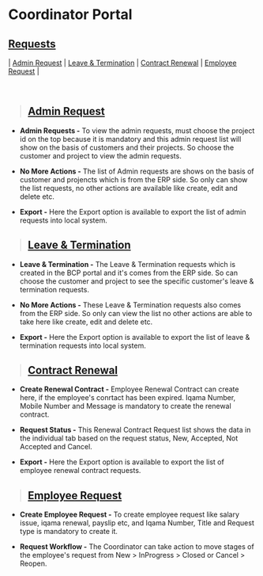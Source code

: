 # **Coordinator Portal**

## **[Requests](#coordinator-portal)**

| [Admin Request](#admin-request) | [Leave & Termination](#leave--termination) | [Contract Renewal](#contract-renewal) | [Employee Request](#employee-request) |

<br>

> ## **[Admin Request](#requests)**

- **Admin Requests -** To view the admin requests, must choose the project id on the top because it is mandatory and this admin request list will show on the basis of customers and their projects. So choose the customer and project to view the admin requests.

- **No More Actions -** The list of Admin requests are shows on the basis of customer and projencts which is from the ERP side. So only can show the list requests, no other actions are available like create, edit and delete etc.

- **Export -** Here the Export option is available to export the list of admin requests into local system.

> ## **[Leave & Termination](#admin-request)**

- **Leave & Termination -** The Leave & Termination requests which is created in the BCP portal and it's comes from the ERP side. So can choose the customer and project to see the specific customer's leave & termination requests.

- **No More Actions -** These Leave & Termination requests also comes from the ERP side. So only can view the list no other actions are able to take here like create, edit and delete etc.

- **Export -** Here the Export option is available to export the list of leave & termination requests into local system.

> ## **[Contract Renewal](#leave--termination)**

- **Create Renewal Contract -** Employee Renewal Contract can create here, if the employee's conrtact has been expired. Iqama Number, Mobile Number and Message is mandatory to create the renewal contract.

- **Request Status -** This Renewal Contract Request list shows the data in the individual tab based on the request status, New, Accepted, Not Accepted and Cancel.

- **Export -** Here the Export option is available to export the list of employee renewal contract requests.

> ## **[Employee Request](#contract-renewal)**

- **Create Employee Request -** To create employee request like salary issue, iqama renewal, payslip etc, and Iqama Number, Title and Request type is mandatory to create it.

- **Request Workflow -** The Coordinator can take action to move stages of the employee's request from New > InProgress > Closed or Cancel > Reopen.